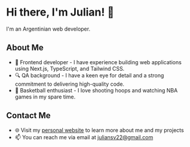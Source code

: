 # Hi there, I'm Julian! 👋

I'm an Argentinian web developer.

## About Me

- 🔨 Frontend developer - I have experience building web applications using Next.js, TypeScript, and Tailwind CSS.
- 🔍 QA background - I have a keen eye for detail and a strong commitment to delivering high-quality code.
- 🏀 Basketball enthusiast - I love shooting hoops and watching NBA games in my spare time.

## Contact Me

- 🌐 Visit my [personal website](https://www.julisv.com) to learn more about me and my projects
- 📫 You can reach me via email at [juliansv22@gmail.com](mailto:juliansv22@gmail.com)